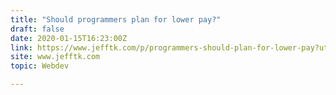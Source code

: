 ```yaml
---
title: "Should programmers plan for lower pay?"
draft: false
date: 2020-01-15T16:23:00Z
link: https://www.jefftk.com/p/programmers-should-plan-for-lower-pay?utm_medium=RSS&utm_source=hune
site: www.jefftk.com
topic: Webdev  

---
```

